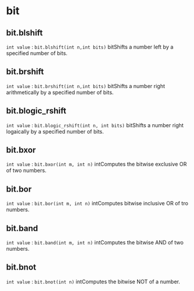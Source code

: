 # bit
## bit.blshift
`int value` : `bit.blshift(int n,int bits)`  bitShifts a number left by a specified number of bits.
## bit.brshift
`int value` : `bit.brshift(int n,int bits)`  bitShifts a number right arithmetically by a specified number of bits.
## bit.blogic_rshift
`int value` : `bit.blogic_rshift(int n, int bits)` bitShifts a number right logaically by a specified number of bits.
## bit.bxor
`int value` : `bit.bxor(int m, int n)` intComputes the bitwise exclusive OR of two numbers.
## bit.bor
`int value` : `bit.bor(int m, int n)` intComputes bitwise inclusive OR of tro numbers.
## bit.band
`int value` : `bit.band(int m, int n)` intComputes the bitwise AND of two numbers.
## bit.bnot
`int value` : `bit.bnot(int n)` intComputes the bitwise NOT of a number.
